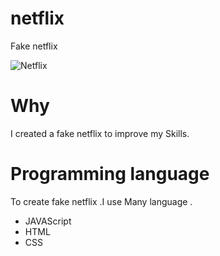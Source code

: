 # netflix
Fake netflix

![Netflix](https://user-images.githubusercontent.com/118068044/218335470-3e4768ef-90e3-4603-adfa-872eb07df868.png)

# Why
I created a fake netflix to improve my Skills.
# Programming language
To create fake netflix .I use Many language .

- JAVAScript
- HTML
- CSS
